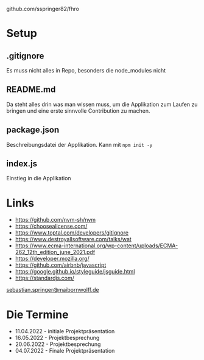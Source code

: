 github.com/sspringer82/fhro

# Setup

## .gitignore
Es muss nicht alles in Repo, besonders die node_modules nicht

## README.md
Da steht alles drin was man wissen muss, um die Applikation zum Laufen zu bringen und eine erste sinnvolle Contribution zu machen.

## package.json
Beschreibungsdatei der Applikation. Kann mit `npm init -y`

## index.js
Einstieg in die Applikation

# Links
* https://github.com/nvm-sh/nvm
* https://choosealicense.com/ 
* https://www.toptal.com/developers/gitignore
* https://www.destroyallsoftware.com/talks/wat
* https://www.ecma-international.org/wp-content/uploads/ECMA-262_12th_edition_june_2021.pdf
* https://developer.mozilla.org/
* https://github.com/airbnb/javascript
* https://google.github.io/styleguide/jsguide.html
* https://standardjs.com/

sebastian.springer@maibornwolff.de

# Die Termine

* 11.04.2022 - initiale Projektpräsentation
* 16.05.2022 - Projektbesprechung
* 20.06.2022 - Projektbesprechung
* 04.07.2022 - Finale Projektpräsentation